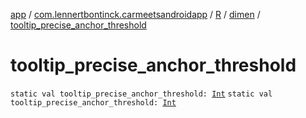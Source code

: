 [app](../../../index.md) / [com.lennertbontinck.carmeetsandroidapp](../../index.md) / [R](../index.md) / [dimen](index.md) / [tooltip_precise_anchor_threshold](./tooltip_precise_anchor_threshold.md)

# tooltip_precise_anchor_threshold

`static val tooltip_precise_anchor_threshold: `[`Int`](https://kotlinlang.org/api/latest/jvm/stdlib/kotlin/-int/index.html)
`static val tooltip_precise_anchor_threshold: `[`Int`](https://kotlinlang.org/api/latest/jvm/stdlib/kotlin/-int/index.html)